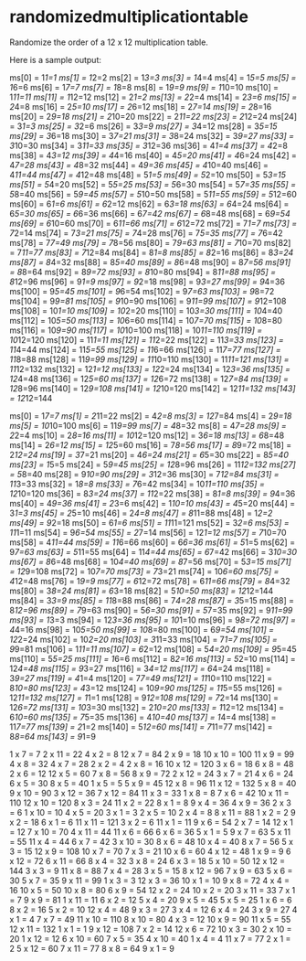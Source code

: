 # randomizedmultiplicationtable
Randomize the order of a 12 x 12 multiplication table.

Here is a sample output:


ms[0] = 1*1=1
ms[1] = 1*2=2
ms[2] = 1*3=3
ms[3] = 1*4=4
ms[4] = 1*5=5
ms[5] = 1*6=6
ms[6] = 1*7=7
ms[7] = 1*8=8
ms[8] = 1*9=9
ms[9] = 1*10=10
ms[10] = 1*11=11
ms[11] = 1*12=12
ms[12] = 2*1=2
ms[13] = 2*2=4
ms[14] = 2*3=6
ms[15] = 2*4=8
ms[16] = 2*5=10
ms[17] = 2*6=12
ms[18] = 2*7=14
ms[19] = 2*8=16
ms[20] = 2*9=18
ms[21] = 2*10=20
ms[22] = 2*11=22
ms[23] = 2*12=24
ms[24] = 3*1=3
ms[25] = 3*2=6
ms[26] = 3*3=9
ms[27] = 3*4=12
ms[28] = 3*5=15
ms[29] = 3*6=18
ms[30] = 3*7=21
ms[31] = 3*8=24
ms[32] = 3*9=27
ms[33] = 3*10=30
ms[34] = 3*11=33
ms[35] = 3*12=36
ms[36] = 4*1=4
ms[37] = 4*2=8
ms[38] = 4*3=12
ms[39] = 4*4=16
ms[40] = 4*5=20
ms[41] = 4*6=24
ms[42] = 4*7=28
ms[43] = 4*8=32
ms[44] = 4*9=36
ms[45] = 4*10=40
ms[46] = 4*11=44
ms[47] = 4*12=48
ms[48] = 5*1=5
ms[49] = 5*2=10
ms[50] = 5*3=15
ms[51] = 5*4=20
ms[52] = 5*5=25
ms[53] = 5*6=30
ms[54] = 5*7=35
ms[55] = 5*8=40
ms[56] = 5*9=45
ms[57] = 5*10=50
ms[58] = 5*11=55
ms[59] = 5*12=60
ms[60] = 6*1=6
ms[61] = 6*2=12
ms[62] = 6*3=18
ms[63] = 6*4=24
ms[64] = 6*5=30
ms[65] = 6*6=36
ms[66] = 6*7=42
ms[67] = 6*8=48
ms[68] = 6*9=54
ms[69] = 6*10=60
ms[70] = 6*11=66
ms[71] = 6*12=72
ms[72] = 7*1=7
ms[73] = 7*2=14
ms[74] = 7*3=21
ms[75] = 7*4=28
ms[76] = 7*5=35
ms[77] = 7*6=42
ms[78] = 7*7=49
ms[79] = 7*8=56
ms[80] = 7*9=63
ms[81] = 7*10=70
ms[82] = 7*11=77
ms[83] = 7*12=84
ms[84] = 8*1=8
ms[85] = 8*2=16
ms[86] = 8*3=24
ms[87] = 8*4=32
ms[88] = 8*5=40
ms[89] = 8*6=48
ms[90] = 8*7=56
ms[91] = 8*8=64
ms[92] = 8*9=72
ms[93] = 8*10=80
ms[94] = 8*11=88
ms[95] = 8*12=96
ms[96] = 9*1=9
ms[97] = 9*2=18
ms[98] = 9*3=27
ms[99] = 9*4=36
ms[100] = 9*5=45
ms[101] = 9*6=54
ms[102] = 9*7=63
ms[103] = 9*8=72
ms[104] = 9*9=81
ms[105] = 9*10=90
ms[106] = 9*11=99
ms[107] = 9*12=108
ms[108] = 10*1=10
ms[109] = 10*2=20
ms[110] = 10*3=30
ms[111] = 10*4=40
ms[112] = 10*5=50
ms[113] = 10*6=60
ms[114] = 10*7=70
ms[115] = 10*8=80
ms[116] = 10*9=90
ms[117] = 10*10=100
ms[118] = 10*11=110
ms[119] = 10*12=120
ms[120] = 11*1=11
ms[121] = 11*2=22
ms[122] = 11*3=33
ms[123] = 11*4=44
ms[124] = 11*5=55
ms[125] = 11*6=66
ms[126] = 11*7=77
ms[127] = 11*8=88
ms[128] = 11*9=99
ms[129] = 11*10=110
ms[130] = 11*11=121
ms[131] = 11*12=132
ms[132] = 12*1=12
ms[133] = 12*2=24
ms[134] = 12*3=36
ms[135] = 12*4=48
ms[136] = 12*5=60
ms[137] = 12*6=72
ms[138] = 12*7=84
ms[139] = 12*8=96
ms[140] = 12*9=108
ms[141] = 12*10=120
ms[142] = 12*11=132
ms[143] = 12*12=144


ms[0] = 1*7=7
ms[1] = 2*11=22
ms[2] = 4*2=8
ms[3] = 12*7=84
ms[4] = 2*9=18
ms[5] = 10*10=100
ms[6] = 11*9=99
ms[7] = 4*8=32
ms[8] = 4*7=28
ms[9] = 2*2=4
ms[10] = 2*8=16
ms[11] = 10*12=120
ms[12] = 3*6=18
ms[13] = 6*8=48
ms[14] = 2*6=12
ms[15] = 12*5=60
ms[16] = 7*8=56
ms[17] = 8*9=72
ms[18] = 2*12=24
ms[19] = 3*7=21
ms[20] = 4*6=24
ms[21] = 6*5=30
ms[22] = 8*5=40
ms[23] = 1*5=5
ms[24] = 5*9=45
ms[25] = 12*8=96
ms[26] = 11*12=132
ms[27] = 5*8=40
ms[28] = 9*10=90
ms[29] = 3*12=36
ms[30] = 7*12=84
ms[31] = 11*3=33
ms[32] = 1*8=8
ms[33] = 7*6=42
ms[34] = 10*11=110
ms[35] = 12*10=120
ms[36] = 8*3=24
ms[37] = 11*2=22
ms[38] = 8*1=8
ms[39] = 9*4=36
ms[40] = 4*9=36
ms[41] = 2*3=6
ms[42] = 1*10=10
ms[43] = 4*5=20
ms[44] = 3*1=3
ms[45] = 2*5=10
ms[46] = 2*4=8
ms[47] = 8*11=88
ms[48] = 1*2=2
ms[49] = 9*2=18
ms[50] = 6*1=6
ms[51] = 11*11=121
ms[52] = 3*2=6
ms[53] = 11*1=11
ms[54] = 9*6=54
ms[55] = 2*7=14
ms[56] = 12*1=12
ms[57] = 7*10=70
ms[58] = 4*11=44
ms[59] = 11*6=66
ms[60] = 6*6=36
ms[61] = 5*1=5
ms[62] = 9*7=63
ms[63] = 5*11=55
ms[64] = 11*4=44
ms[65] = 6*7=42
ms[66] = 3*10=30
ms[67] = 8*6=48
ms[68] = 10*4=40
ms[69] = 8*7=56
ms[70] = 5*3=15
ms[71] = 12*9=108
ms[72] = 10*7=70
ms[73] = 7*3=21
ms[74] = 10*6=60
ms[75] = 4*12=48
ms[76] = 1*9=9
ms[77] = 6*12=72
ms[78] = 6*11=66
ms[79] = 8*4=32
ms[80] = 3*8=24
ms[81] = 6*3=18
ms[82] = 5*10=50
ms[83] = 12*12=144
ms[84] = 3*3=9
ms[85] = 11*8=88
ms[86] = 7*4=28
ms[87] = 3*5=15
ms[88] = 8*12=96
ms[89] = 7*9=63
ms[90] = 5*6=30
ms[91] = 5*7=35
ms[92] = 9*11=99
ms[93] = 1*3=3
ms[94] = 12*3=36
ms[95] = 10*1=10
ms[96] = 9*8=72
ms[97] = 4*4=16
ms[98] = 10*5=50
ms[99] = 10*8=80
ms[100] = 6*9=54
ms[101] = 12*2=24
ms[102] = 10*2=20
ms[103] = 3*11=33
ms[104] = 7*1=7
ms[105] = 9*9=81
ms[106] = 1*11=11
ms[107] = 6*2=12
ms[108] = 5*4=20
ms[109] = 9*5=45
ms[110] = 5*5=25
ms[111] = 1*6=6
ms[112] = 8*2=16
ms[113] = 5*2=10
ms[114] = 12*4=48
ms[115] = 9*3=27
ms[116] = 3*4=12
ms[117] = 6*4=24
ms[118] = 3*9=27
ms[119] = 4*1=4
ms[120] = 7*7=49
ms[121] = 11*10=110
ms[122] = 8*10=80
ms[123] = 4*3=12
ms[124] = 10*9=90
ms[125] = 11*5=55
ms[126] = 12*11=132
ms[127] = 1*1=1
ms[128] = 9*12=108
ms[129] = 7*2=14
ms[130] = 12*6=72
ms[131] = 10*3=30
ms[132] = 2*10=20
ms[133] = 1*12=12
ms[134] = 6*10=60
ms[135] = 7*5=35
ms[136] = 4*10=40
ms[137] = 1*4=4
ms[138] = 11*7=77
ms[139] = 2*1=2
ms[140] = 5*12=60
ms[141] = 7*11=77
ms[142] = 8*8=64
ms[143] = 9*1=9


1 x 7 = 7
2 x 11 = 22
4 x 2 = 8
12 x 7 = 84
2 x 9 = 18
10 x 10 = 100
11 x 9 = 99
4 x 8 = 32
4 x 7 = 28
2 x 2 = 4
2 x 8 = 16
10 x 12 = 120
3 x 6 = 18
6 x 8 = 48
2 x 6 = 12
12 x 5 = 60
7 x 8 = 56
8 x 9 = 72
2 x 12 = 24
3 x 7 = 21
4 x 6 = 24
6 x 5 = 30
8 x 5 = 40
1 x 5 = 5
5 x 9 = 45
12 x 8 = 96
11 x 12 = 132
5 x 8 = 40
9 x 10 = 90
3 x 12 = 36
7 x 12 = 84
11 x 3 = 33
1 x 8 = 8
7 x 6 = 42
10 x 11 = 110
12 x 10 = 120
8 x 3 = 24
11 x 2 = 22
8 x 1 = 8
9 x 4 = 36
4 x 9 = 36
2 x 3 = 6
1 x 10 = 10
4 x 5 = 20
3 x 1 = 3
2 x 5 = 10
2 x 4 = 8
8 x 11 = 88
1 x 2 = 2
9 x 2 = 18
6 x 1 = 6
11 x 11 = 121
3 x 2 = 6
11 x 1 = 11
9 x 6 = 54
2 x 7 = 14
12 x 1 = 12
7 x 10 = 70
4 x 11 = 44
11 x 6 = 66
6 x 6 = 36
5 x 1 = 5
9 x 7 = 63
5 x 11 = 55
11 x 4 = 44
6 x 7 = 42
3 x 10 = 30
8 x 6 = 48
10 x 4 = 40
8 x 7 = 56
5 x 3 = 15
12 x 9 = 108
10 x 7 = 70
7 x 3 = 21
10 x 6 = 60
4 x 12 = 48
1 x 9 = 9
6 x 12 = 72
6 x 11 = 66
8 x 4 = 32
3 x 8 = 24
6 x 3 = 18
5 x 10 = 50
12 x 12 = 144
3 x 3 = 9
11 x 8 = 88
7 x 4 = 28
3 x 5 = 15
8 x 12 = 96
7 x 9 = 63
5 x 6 = 30
5 x 7 = 35
9 x 11 = 99
1 x 3 = 3
12 x 3 = 36
10 x 1 = 10
9 x 8 = 72
4 x 4 = 16
10 x 5 = 50
10 x 8 = 80
6 x 9 = 54
12 x 2 = 24
10 x 2 = 20
3 x 11 = 33
7 x 1 = 7
9 x 9 = 81
1 x 11 = 11
6 x 2 = 12
5 x 4 = 20
9 x 5 = 45
5 x 5 = 25
1 x 6 = 6
8 x 2 = 16
5 x 2 = 10
12 x 4 = 48
9 x 3 = 27
3 x 4 = 12
6 x 4 = 24
3 x 9 = 27
4 x 1 = 4
7 x 7 = 49
11 x 10 = 110
8 x 10 = 80
4 x 3 = 12
10 x 9 = 90
11 x 5 = 55
12 x 11 = 132
1 x 1 = 1
9 x 12 = 108
7 x 2 = 14
12 x 6 = 72
10 x 3 = 30
2 x 10 = 20
1 x 12 = 12
6 x 10 = 60
7 x 5 = 35
4 x 10 = 40
1 x 4 = 4
11 x 7 = 77
2 x 1 = 2
5 x 12 = 60
7 x 11 = 77
8 x 8 = 64
9 x 1 = 9
